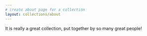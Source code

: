 ```yaml
---
# create about page for a collection
layout: collections/about
---
```

<!-- content written here will be copied to the about page template -->

It is really a great collection, put together by so many great people!
